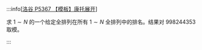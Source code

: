 :::info[[洛谷 P5367 【模板】康托展开](https://www.luogu.com.cn/problem/P5367)]

求 $1\sim N$ 的一个给定全排列在所有 $1\sim N$ 全排列中的排名。结果对 $998244353$ 取模。

:::
